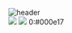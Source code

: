 ![header](https://capsule-render.vercel.app/api?type=waving&color=FFFF33&height=180&section=header&text=Doyeop&fontAlign=85&fontAlignY=50&fontColor=#dd9933&fontSize=90) <br>
<a href="https://doyeop.com/" target="_blank"><img src="https://img.shields.io/badge/Blog-lightgrey?style=flat-square&logo=Blogger&logoColor=white"/></a>
<a href="https://www.instagram.com/ehduq/" target="_blank"><img src="https://img.shields.io/badge/Insta-lightgrey?style=flat-square&logo=Instagram&logoColor=white"/></a>
0:#000e17
